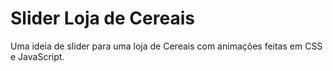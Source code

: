 # Slider Loja de Cereais
Uma ideia de slider para uma loja de Cereais com animações feitas em CSS e JavaScript.
